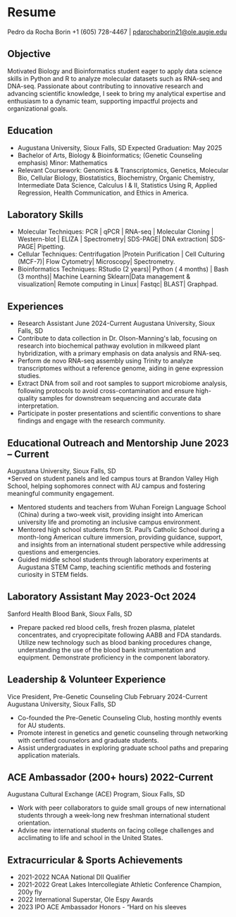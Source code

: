 # Resume
Pedro da Rocha Borin +1 (605) 728-4467 | pdarochaborin21@ole.augie.edu

## Objective

Motivated Biology and Bioinformatics student eager to apply data science skills in Python and R to analyze molecular datasets such as RNA-seq and DNA-seq. Passionate about contributing to innovative research and advancing scientific knowledge, I seek to bring my analytical expertise and enthusiasm to a dynamic team, supporting impactful projects and organizational goals.

## Education                                                                                                                         
* Augustana University, Sioux Falls, SD      		                                          Expected Graduation: May 2025
* Bachelor of Arts, Biology & Bioinformatics; (Genetic Counseling emphasis) Minor: Mathematics
* Relevant Coursework: Genomics & Transcriptomics, Genetics, Molecular Bio, Cellular Biology, Biostatistics, Biochemistry, Organic Chemistry, Intermediate Data Science, Calculus I & II, Statistics Using R, Applied Regression, Health Communication, and Ethics in America. 
                                                                                                                        
## Laboratory Skills
* Molecular Techniques: PCR | qPCR | RNA-seq | Molecular Cloning | Western-blot | ELIZA | Spectrometry| SDS-PAGE| DNA extraction| SDS-PAGE| Pipetting.
* Cellular Techniques: Centrifugation |Protein Purification | Cell Culturing (MCF-7)| Flow Cytometry| Microscopy| Spectrometry.
* Bioinformatics Techniques: RStudio (2 years)| Python ( 4 months) | Bash (3 months)| Machine Learning Sklearn|Data management & visualization| Remote computing in Linux| Fastqc| BLAST| Graphpad.


## Experiences
* Research Assistant	                     	  			                                      June 2024-Current
Augustana University, Sioux Falls, SD
* Contribute to data collection in Dr. Olson-Manning's lab, focusing on research into biochemical pathway evolution in milkweed plant hybridization, with a primary emphasis on data analysis and RNA-seq.
* Perform de novo RNA-seq assembly using Trinity to analyze transcriptomes without a reference genome, aiding in gene expression studies.
* Extract DNA from soil and root samples to support microbiome analysis, following protocols to avoid cross-contamination and ensure high-quality samples for downstream sequencing and accurate data interpretation.
* Participate in poster presentations and scientific conventions to share findings and engage with the research community.

## Educational Outreach and Mentorship						          June 2023 – Current 
Augustana University,  Sioux Falls, SD								
*Served on student panels and led campus tours at Brandon Valley High School, helping sophomores connect with AU campus and fostering meaningful community engagement.
* Mentored students and teachers from Wuhan Foreign Language School (China) during a two-week visit, providing insight into American university life and promoting an inclusive campus environment.
* Mentored high school students from St. Paul’s Catholic School during a month-long American culture immersion, providing guidance, support, and insights from an international student perspective while addressing questions and emergencies.
* Guided middle school students through laboratory experiments at Augustana STEM Camp, teaching scientific methods and fostering curiosity in STEM fields.

## Laboratory Assistant	                     	     		                                                     May 2023-Oct 2024
Sanford Health Blood Bank, Sioux Falls, SD
* Prepare packed red blood cells, fresh frozen plasma, platelet concentrates, and cryoprecipitate following AABB and FDA standards. 
Utilize new technology such  as blood banking procedures change, understanding the use of the blood bank instrumentation and equipment. Demonstrate proficiency in the component laboratory.

## Leadership & Volunteer Experience 
Vice President, Pre-Genetic Counseling Club 				                   February 2024-Current
Augustana University, Sioux Falls, SD
* Co-founded the Pre-Genetic Counseling Club, hosting monthly events for AU students.
* Promote interest in genetics and genetic counseling through networking with certified counselors and graduate students.
* Assist undergraduates in exploring graduate school paths and preparing application materials.

## ACE Ambassador (200+ hours)      							       2022-Current 
Augustana Cultural Exchange (ACE) Program, Sioux Falls, SD	                                                                  
* Work with peer collaborators to guide small groups of new international students through a week-long new freshman international student orientation.
* Advise new international students on facing college challenges and acclimating to life and school in the United States.

## Extracurricular & Sports Achievements
* 2021-2022 NCAA National DII Qualifier
* 2021-2022 Great Lakes Intercollegiate Athletic Conference Champion, 200y fly
* 2022 International Superstar, Ole Espy Awards
* 2023 IPO ACE Ambassador Honors - “Hard on his sleeves
  
